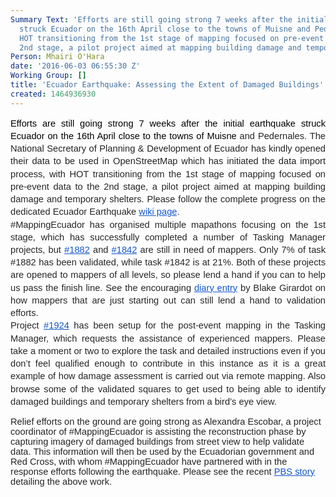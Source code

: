 ```yaml
---
Summary Text: 'Efforts are still going strong 7 weeks after the initial earthquake
  struck Ecuador on the 16th April close to the towns of Muisne and Pedernales, with
  HOT transitioning from the 1st stage of mapping focused on pre-event data to the
  2nd stage, a pilot project aimed at mapping building damage and temporary shelters. '
Person: Mhairi O'Hara
date: '2016-06-03 06:55:30 Z'
Working Group: []
title: 'Ecuador Earthquake: Assessing the Extent of Damaged Buildings'
created: 1464936930
---
```

<p style="line-height: 1.38; margin-top: 0pt; margin-bottom: 0pt; text-align: justify;" dir="ltr"><span style="font-size: 14.666666666666666px; font-family: Arial; color: #000000; background-color: transparent; font-weight: 400; font-style: normal; font-variant: normal; text-decoration: none; vertical-align: baseline; white-space: pre-wrap;">Efforts are still going strong 7 weeks after the initial earthquake struck Ecuador on the 16th April close to the towns of </span><span style="font-size: 14.666666666666666px; font-family: Arial; color: #000000; background-color: #ffffff; font-weight: 400; font-style: normal; font-variant: normal; text-decoration: none; vertical-align: baseline; white-space: pre-wrap;">Muisne</span><span style="font-size: 14.666666666666666px; font-family: Arial; color: #252525; background-color: #ffffff; font-weight: 400; font-style: normal; font-variant: normal; text-decoration: none; vertical-align: baseline; white-space: pre-wrap;"> and Pedernales. </span><span style="font-size: 14.666666666666666px; font-family: Arial; color: #222222; background-color: #ffffff; font-weight: 400; font-style: normal; font-variant: normal; text-decoration: none; vertical-align: baseline; white-space: pre-wrap;">The National Secretary of Planning &amp; Development of Ecuador has kindly opened their data to be used in OpenStreetMap which has initiated the data import process, with HOT </span><span style="font-size: 14.666666666666666px; font-family: Arial; color: #252525; background-color: #ffffff; font-weight: 400; font-style: normal; font-variant: normal; text-decoration: none; vertical-align: baseline; white-space: pre-wrap;">transitioning from the 1st stage of mapping focused on pre-event data to the 2nd stage, a pilot project aimed at mapping building damage and temporary shelters. Please follow the complete progress on the dedicated Ecuador Earthquake </span><a style="text-decoration: none;" href="http://wiki.openstreetmap.org/wiki/2016_Ecuador_earthquake"><span style="font-size: 14.666666666666666px; font-family: Arial; color: #1155cc; background-color: #ffffff; font-weight: 400; font-style: normal; font-variant: normal; text-decoration: underline; vertical-align: baseline; white-space: pre-wrap;">wiki page</span></a><span style="font-size: 14.666666666666666px; font-family: Arial; color: #252525; background-color: #ffffff; font-weight: 400; font-style: normal; font-variant: normal; text-decoration: none; vertical-align: baseline; white-space: pre-wrap;">.</span></p><p style="line-height: 1.38; margin-top: 0pt; margin-bottom: 0pt; text-align: justify;" dir="ltr"><span style="font-size: 14.666666666666666px; font-family: Arial; color: #252525; background-color: #ffffff; font-weight: 400; font-style: normal; font-variant: normal; text-decoration: none; vertical-align: baseline; white-space: pre-wrap;">#MappingEcuador has organised multiple mapathons focusing on the 1st stage, which has successfully completed a number of Tasking Manager projects, but </span><a style="text-decoration: none;" href="http://tasks.hotosm.org/project/1882"><span style="font-size: 14.666666666666666px; font-family: Arial; color: #1155cc; background-color: #ffffff; font-weight: 400; font-style: normal; font-variant: normal; text-decoration: underline; vertical-align: baseline; white-space: pre-wrap;">#1882</span></a><span style="font-size: 14.666666666666666px; font-family: Arial; color: #252525; background-color: #ffffff; font-weight: 400; font-style: normal; font-variant: normal; text-decoration: none; vertical-align: baseline; white-space: pre-wrap;"> and </span><a style="text-decoration: none;" href="http://tasks.hotosm.org/project/1842"><span style="font-size: 14.666666666666666px; font-family: Arial; color: #1155cc; background-color: #ffffff; font-weight: 400; font-style: normal; font-variant: normal; text-decoration: underline; vertical-align: baseline; white-space: pre-wrap;">#1842</span></a><span style="font-size: 14.666666666666666px; font-family: Arial; color: #252525; background-color: #ffffff; font-weight: 400; font-style: normal; font-variant: normal; text-decoration: none; vertical-align: baseline; white-space: pre-wrap;"> are still in need of mappers. Only 7% of task #1882 has been validated, while task #1842 is at 21%. Both of these projects are opened to mappers of all levels, so please lend a hand if you can to help us pass the finish line. See the encouraging </span><a style="text-decoration: none;" href="https://www.openstreetmap.org/user/bgirardot/diary/36235"><span style="font-size: 14.666666666666666px; font-family: Arial; color: #1155cc; background-color: #ffffff; font-weight: 400; font-style: normal; font-variant: normal; text-decoration: underline; vertical-align: baseline; white-space: pre-wrap;">diary entry</span></a><span style="font-size: 14.666666666666666px; font-family: Arial; color: #252525; background-color: #ffffff; font-weight: 400; font-style: normal; font-variant: normal; text-decoration: none; vertical-align: baseline; white-space: pre-wrap;"> by Blake Girardot on how mappers that are just starting out can still lend a hand to validation efforts. </span></p><p style="line-height: 1.38; margin-top: 0pt; margin-bottom: 0pt; text-align: justify;" dir="ltr"><span style="font-size: 14.666666666666666px; font-family: Arial; color: #252525; background-color: #ffffff; font-weight: 400; font-style: normal; font-variant: normal; text-decoration: none; vertical-align: baseline; white-space: pre-wrap;">Project </span><a style="text-decoration: none;" href="http://tasks.hotosm.org/project/1924"><span style="font-size: 14.666666666666666px; font-family: Arial; color: #1155cc; background-color: #ffffff; font-weight: 400; font-style: normal; font-variant: normal; text-decoration: underline; vertical-align: baseline; white-space: pre-wrap;">#1924</span></a><span style="font-size: 14.666666666666666px; font-family: Arial; color: #252525; background-color: #ffffff; font-weight: 400; font-style: normal; font-variant: normal; text-decoration: none; vertical-align: baseline; white-space: pre-wrap;"> has been setup for the post-event mapping in the Tasking Manager, which requests the assistance of experienced mappers. Please take a moment or two to explore the task and detailed instructions even if you don’t feel qualified enough to contribute in this instance as it is a great example of how damage assessment is carried out via remote mapping. Also browse some of the validated squares to get used to being able to identify damaged buildings and temporary shelters from a bird’s eye view.</span></p><p><span style="font-weight: normal;"><span style="font-size: 14.6667px; font-family: Arial; color: #252525; font-weight: 400; font-style: normal; font-variant: normal; white-space: pre-wrap;">Relief efforts on the ground are going strong as Alexandra Escobar, a project coordinator of #MappingEcuador is assisting the reconstruction phase by capturing imagery of damaged buildings from street view to help validate data. This information will then be used by the Ecuadorian government and Red Cross, with whom #MappingEcuador have partnered with in the response efforts following the earthquake. Please see the recent </span><a href="http://www.pbs.org/newshour/updates/this-map-is-helping-ecuadors-earthquake-relief-efforts/"><span style="font-size: 14.6667px; font-family: Arial; color: #1155cc; font-weight: 400; font-style: normal; font-variant: normal; text-decoration: underline; white-space: pre-wrap;">PBS story</span></a><span style="font-size: 14.6667px; font-family: Arial; color: #252525; font-weight: 400; font-style: normal; font-variant: normal; white-space: pre-wrap;"> detailing the above work. </span></span></p>
